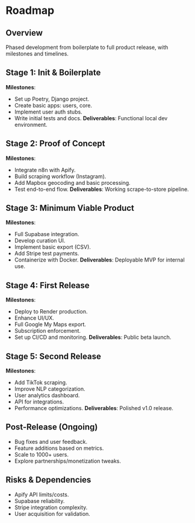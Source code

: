 # Roadmap

## Overview
Phased development from boilerplate to full product release, with milestones and timelines.

## Stage 1: Init & Boilerplate
**Milestones**:
- Set up Poetry, Django project.
- Create basic apps: users, core.
- Implement user auth stubs.
- Write initial tests and docs.
**Deliverables**: Functional local dev environment.

## Stage 2: Proof of Concept
**Milestones**:
- Integrate n8n with Apify.
- Build scraping workflow (Instagram).
- Add Mapbox geocoding and basic processing.
- Test end-to-end flow.
**Deliverables**: Working scrape-to-store pipeline.

## Stage 3: Minimum Viable Product
**Milestones**:
- Full Supabase integration.
- Develop curation UI.
- Implement basic export (CSV).
- Add Stripe test payments.
- Containerize with Docker.
**Deliverables**: Deployable MVP for internal use.

## Stage 4: First Release
**Milestones**:
- Deploy to Render production.
- Enhance UI/UX.
- Full Google My Maps export.
- Subscription enforcement.
- Set up CI/CD and monitoring.
**Deliverables**: Public beta launch.

## Stage 5: Second Release
**Milestones**:
- Add TikTok scraping.
- Improve NLP categorization.
- User analytics dashboard.
- API for integrations.
- Performance optimizations.
**Deliverables**: Polished v1.0 release.

## Post-Release (Ongoing)
- Bug fixes and user feedback.
- Feature additions based on metrics.
- Scale to 1000+ users.
- Explore partnerships/monetization tweaks.

## Risks & Dependencies
- Apify API limits/costs.
- Supabase reliability.
- Stripe integration complexity.
- User acquisition for validation.